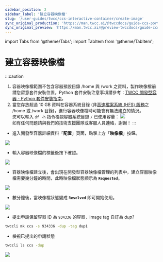 ```yaml
---
sidebar_position: 2
sidebar_label: '建立容器映像檔'
slug: '/user-guides/twcc/ccs-interactive-container/create-image'
sync_original_production: 'https://man.twcc.ai/@twccdocs/guide-ccs-port-zh' 
sync_original_preview: 'https://man.twcc.ai/@preview-twccdocs/guide-ccs-port-zh' 
---
```


import Tabs from '@theme/Tabs';
import TabItem from '@theme/TabItem';

# 建立容器映像檔


:::caution
1. 容器映像檔範圍不包含容器預設目錄 /home 與 /work 之資料，製作映像檔前請您留意套件安裝位置。Python 套件安裝注意事項請參考：[<ins>TWCC 開發型容器 - Python 套件安裝指南</ins>](../../tutorials/python-package-installation.md)。
2. 當您存放超過 10 GB 資料在容器系統目錄 (非[<ins>高速檔案系統 (HFS) 服務</ins>](/docs/hfs/overview.md)之 /home 或 /work 目錄)，進行容器映像檔時可能會有無法建立的情況。<br/>
您可以輸入 `df -h` 指令檢視容器系統目錄 `/` 已使用容量：
![](https://cos.twcc.ai/SYS-MANUAL/uploads/upload_eeeecf274c536f0c7c8ce65c910ec9a5.png)<br/>
如有任何問題請與我們的技術支援團隊或客服人員連絡，謝謝！
:::

<Tabs>
<TabItem value="TWCC 入口網站" label="TWCC 入口網站">

* 進入開發型容器詳細資料「**配置**」頁面，點擊上方「**映像檔**」按鈕。

![](https://cos.twcc.ai/SYS-MANUAL/uploads/upload_796e7a60a805efb02daad9392ec4f376.png)

* 輸入容器映像檔的標籤後按下確認。

![](https://cos.twcc.ai/SYS-MANUAL/uploads/upload_3c61142cd535ad3ae8c6261ba6e24446.png)

* 容器映像檔建立後，會出現在開發型容器映像檔管理的列表中，建立容器映像檔需要幾分鐘的時間，此時映像檔狀態顯示為 **`Requested`**。

![](https://cos.twcc.ai/SYS-MANUAL/uploads/upload_f36cf3e5cf63128e325e43ae57b0c9a2.png)

* 數分鐘後，當映像檔狀態變成 **`Resolved`** 即可開始使用。

![](https://cos.twcc.ai/SYS-MANUAL/uploads/upload_d3b5a1784935473261003c4e9f7f117d.png)

</TabItem>
<TabItem value="TWCC CLI" label="TWCC CLI">

- 提出申請保留容器 ID 為 `934336` 的容器，image tag 自訂為 *dup1*

```bash
twccli mk ccs -s 934336 -dup -tag dup1 
```

- 檢視已提出的申請狀態

```bash
twccli ls ccs -dup
```

![](https://cos.twcc.ai/SYS-MANUAL/uploads/upload_3b392366c438096c660347681dd81ca7.png)

</TabItem>
</Tabs>

<br/>
